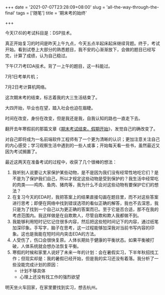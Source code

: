 +++
date = '2021-07-07T23:28:09+08:00'
slug = 'all-the-way-through-the-final'
tags = ['随笔']
title = '期末考的始终'

+++

今天(7.6)的考试科目是：DSP技术。

真正开始复习的时间是昨天上午九点，今天五点半起床起床继续背题。终于，考试开始。看到试卷上大部分的熟悉题目，我不安的心渐渐放下，会做的题目已经写完，计算了成绩，认为自己稳过。

下午(7.7)考EDA技术。背了一上午的题目，这一科能过。

7月1日考单片机；

7月2日考计算机网络。

这次期末考的结束，标志着我的大三生活结束了。

大四开始，毕业也在望，踏入社会也迫在眉睫。

时间在改变，身份在改变，但是我还是我，自我认知的路也一直走下去。

翻开去年寒假前的那篇文章《[期末考试结束，假期开始](https://blog.yidajiabei.xyz/posts/end-of-final-exam-and-start-of-holiday/)》，发觉自己的确改变了。

对自己即将成为一名前端软件工程师有了一个更为清晰的认识；更加注意关注自己的内心感受；学习观察生活中遇到的一些人或事；开始每天看一些书，虽然最近又因为考试搁置了。

最近这两天在准备考试的过程中，收获了几个很棒的想法：

1. 我听别人说要让大家保护某些动物，是不是因为我们没有经常性地吃它们？是不是为了保护我们自己，所以才规定这些动物是受到保护的？我生活中经常吃的肉类——鸡肉、鱼肉、猪肉等，我为什么不会对这些动物有要保护它们的想法？
2. 在复习今天的EDA时，我把答案上的结果直接勾画在题目里，而不对这些答案进行思考；即便在网络中找到错误选项的看似正确的解答，我也不去深思，我只是为了找到一个自己以为更正确的答案而已。至于它是否合适，那不在我的考虑范围内。我这样做是在自欺欺人，尽管自欺和欺人我都做不到。
3. 我能够利用短时记忆记住很多内容，然后把这些短时间记下的内容，通过纸笔加深印象。手写字，脑子在思考，这一过程能够加深我对当前书写内容的印象。这也是我能在短时间内突击EDA的方法。
4. 人受伤了，伤口会很快复原。人体长期处于健康的平衡状态。如果平衡被打破，人体系统就会想办法恢复平衡。
5. 寒假的时候和家里人说好了未来一年的计划：会在暑假实习，下半年秋招找工作；但现实却是：我的暑假已经开始，但是我的实习还没有着落。我分析了一些没能完成计划的原因：
   - 计划不够具体
   - 心理上还没有找工作的强烈欲望

明天坐火车回家，在家里要找到实习，想去杭州。
